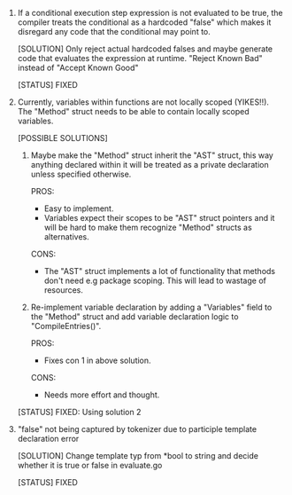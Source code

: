1.  If a conditional execution step expression is not evaluated to be true, the compiler treats the conditional as a hardcoded "false" which makes it disregard any code
    that the conditional may point to.

    [SOLUTION]
    Only reject actual hardcoded falses and maybe generate code that evaluates the expression at runtime.
    "Reject Known Bad" instead of "Accept Known Good"

    [STATUS]
    FIXED

2.  Currently, variables within functions are not locally scoped (YIKES!!). The "Method" struct needs to be able to contain locally scoped variables.

    [POSSIBLE SOLUTIONS]

    1.  Maybe make the "Method" struct inherit the "AST" struct, this way anything declared within it will be treated as a private declaration unless specified
        otherwise.

        PROS:
        -   Easy to implement.
        -   Variables expect their scopes to be "AST" struct pointers and it will be hard to make them recognize "Method" structs as alternatives.

        CONS:
        -   The "AST" struct implements a lot of functionality that methods don't need e.g package scoping. This will lead to wastage of resources.
    
    2.  Re-implement variable declaration by adding a "Variables" field to the "Method" struct and add variable declaration logic to "CompileEntries()".

        PROS:
        -   Fixes con 1 in above solution.

        CONS:
        -   Needs more effort and thought.
    
    [STATUS]
    FIXED: Using solution 2

3. "false" not being captured by tokenizer due to participle template declaration error

    [SOLUTION]
    Change template typ from *bool to string and decide whether it is true or false in evaluate.go

    [STATUS]
    FIXED